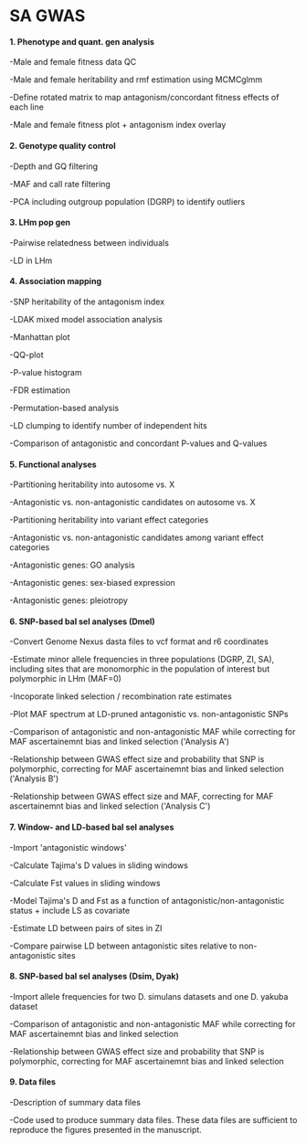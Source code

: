 # SA GWAS

#### 1. Phenotype and quant. gen analysis

-Male and female fitness data QC

-Male and female heritability and rmf estimation using MCMCglmm

-Define rotated matrix to map antagonism/concordant fitness effects of each line

-Male and female fitness plot + antagonism index overlay

#### 2. Genotype quality control

-Depth and GQ filtering

-MAF and call rate filtering

-PCA including outgroup population (DGRP) to identify outliers

#### 3. LHm pop gen

-Pairwise relatedness between individuals

-LD in LHm

#### 4. Association mapping

-SNP heritability of the antagonism index

-LDAK mixed model association analysis

-Manhattan plot

-QQ-plot

-P-value histogram

-FDR estimation

-Permutation-based analysis

-LD clumping to identify number of independent hits

-Comparison of antagonistic and concordant P-values and Q-values

#### 5. Functional analyses

-Partitioning heritability into autosome vs. X

-Antagonistic vs. non-antagonistic candidates on autosome vs. X 

-Partitioning heritability into variant effect categories

-Antagonistic vs. non-antagonistic candidates among variant effect categories

-Antagonistic genes: GO analysis

-Antagonistic genes: sex-biased expression

-Antagonistic genes: pleiotropy

#### 6. SNP-based bal sel analyses (Dmel)

-Convert Genome Nexus dasta files to vcf format and r6 coordinates

-Estimate minor allele frequencies in three populations (DGRP, ZI, SA), including sites that are monomorphic in the population of interest but polymorphic in LHm (MAF=0)

-Incoporate linked selection / recombination rate estimates

-Plot MAF spectrum at LD-pruned antagonistic vs. non-antagonistic SNPs

-Comparison of antagonistic and non-antagonistic MAF while correcting for MAF ascertainemnt bias and linked selection ('Analysis A')

-Relationship between GWAS effect size and probability that SNP is polymorphic, correcting for MAF ascertainemnt bias and linked selection ('Analysis B')

-Relationship between GWAS effect size and MAF, correcting for MAF ascertainemnt bias and linked selection ('Analysis C')

#### 7. Window- and LD-based bal sel analyses

-Import 'antagonistic windows'

-Calculate Tajima's D values in sliding windows

-Calculate Fst values in sliding windows

-Model Tajima's D and Fst as a function of antagonistic/non-antagonistic status + include LS as covariate

-Estimate LD between pairs of sites in ZI 

-Compare pairwise LD between antagonistic sites relative to non-antagonistic sites

#### 8. SNP-based bal sel analyses (Dsim, Dyak)

-Import allele frequencies for two D. simulans datasets and one D. yakuba dataset

-Comparison of antagonistic and non-antagonistic MAF while correcting for MAF ascertainemnt bias and linked selection

-Relationship between GWAS effect size and probability that SNP is polymorphic, correcting for MAF ascertainemnt bias and linked selection

#### 9. Data files

-Description of summary data files 

-Code used to produce summary data files. These data files are sufficient to reproduce the figures presented in the manuscript.

